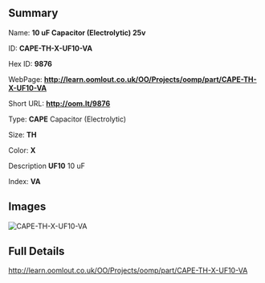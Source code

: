 

## Summary
 
Name: __10 uF Capacitor (Electrolytic) 25v__

ID: __CAPE-TH-X-UF10-VA__

Hex ID: __9876__

WebPage: __http://learn.oomlout.co.uk/OO/Projects/oomp/part/CAPE-TH-X-UF10-VA__

Short URL: __http://oom.lt/9876__


Type: __CAPE__ Capacitor (Electrolytic) 

Size: __TH__  

Color: __X__  

Description __UF10__ 10 uF 

Index: __VA__


## Images
![CAPE-TH-X-UF10-VA](http://oomlout.com/oomp-gen/parts/CAPE-TH-X-UF10-VA/CAPE-TH-X-UF10-VA_420.jpg)



## Full Details

 http://learn.oomlout.co.uk/OO/Projects/oomp/part/CAPE-TH-X-UF10-VA














